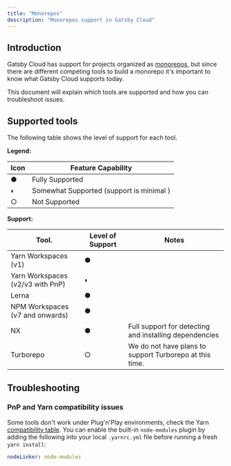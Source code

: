 ```yaml
---
title: "Monorepos"
description: "Monorepos support in Gatsby Cloud"
---
```


## Introduction

Gatsby Cloud has support for projects organized as [monorepos](https://monorepo.tools/), but since there are different competing tools to build a monorepo it's important to know what Gatsby Cloud supports today.

This document will explain which tools are supported and how you can troubleshoot issues.

## Supported tools

The following table shows the level of support for each tool.

**Legend:**

| Icon | Feature Capability                       |
| ---- | ---------------------------------------- |
| ●    | Fully Supported                          |
| ◐    | Somewhat Supported (support is minimal ) |
| ○    | Not Supported                            |

**Support:**

| Tool.                            | Level of Support | Notes                                                   |
| -------------------------------- | ---------------- | ------------------------------------------------------- |
| Yarn Workspaces (v1)             | ●                |                                                         |
| Yarn Workspaces (v2/v3 with PnP) | ◐                |                                                         |
| Lerna                            | ●                |                                                         |
| NPM Workspaces (v7 and onwards)  | ●                |                                                         |
| NX                               | ●                | Full support for detecting and installing dependencies  |
| Turborepo                        | ○                | We do not have plans to support Turborepo at this time. |

## Troubleshooting

### PnP and Yarn compatibility issues

Some tools don't work under Plug'n'Play environments, check the Yarn [compatibility table](https://yarnpkg.com/features/pnp#compatibility-table). You can enable the built-in `node-modules` plugin by adding the following into your local `.yarnrc.yml` file before running a fresh `yarn install`:

```yml
nodeLinker: node-modules
```
